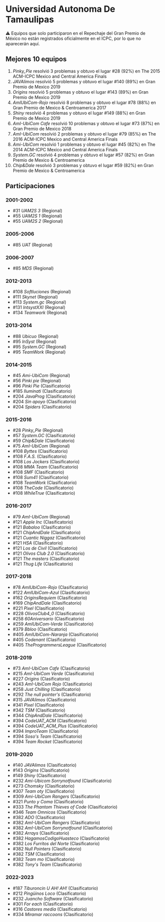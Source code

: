 # Universidad Autonoma De Tamaulipas

:warning: Equipos que solo participaron en el Repechaje del Gran Premio de México no están registrados oficialmente en el ICPC, por lo que no aparecerán aquí.

## Mejores 10 equipos

1. _Pinky_Pie_ resolvió 3 problemas y obtuvo el lugar #28 (92%) en The 2015 ACM-ICPC Mexico and Central America Finals
1. _JAVAlimos_ resolvió 5 problemas y obtuvo el lugar #140 (89%) en Gran Premio de Mexico 2019
1. _Origins_ resolvió 5 problemas y obtuvo el lugar #143 (89%) en Gran Premio de Mexico 2019
1. _AmIUbiCom-Rojo_ resolvió 8 problemas y obtuvo el lugar #78 (88%) en Gran Premio de Mexico & Centroamerica 2017
1. _Shiny_ resolvió 4 problemas y obtuvo el lugar #149 (88%) en Gran Premio de Mexico 2019
1. _AmI-UbiCom Cafe_ resolvió 10 problemas y obtuvo el lugar #73 (87%) en Gran Premio de Mexico 2018
1. _AmI-UbiCom_ resolvió 2 problemas y obtuvo el lugar #79 (85%) en The 2016 ACM-ICPC Mexico and Central America Finals
1. _Ami-UbiCom_ resolvió 1 problemas y obtuvo el lugar #45 (82%) en The 2014 ACM-ICPC Mexico and Central America Finals
1. _System.GC_ resolvió 4 problemas y obtuvo el lugar #57 (82%) en Gran Premio de Mexico & Centroamerica
1. _Chip&Dale_ resolvió 3 problemas y obtuvo el lugar #59 (82%) en Gran Premio de Mexico & Centroamerica

## Participaciones

### 2001-2002

- #31 _UAM2S 3_ (Regional)
- #55 _UAM2S 1_ (Regional)
- #55 _UAM2S 2_ (Regional)

### 2005-2006

- #85 _UAT_ (Regional)

### 2006-2007

- #85 _MDS_ (Regional)

### 2012-2013

- #108 _Softluciones_ (Regional)
- #111 _Skynet_ (Regional)
- #113 _System.gc_ (Regional)
- #131 _IntsystXXI_ (Regional)
- #134 _Teamwork_ (Regional)

### 2013-2014

- #88 _Ubicuo_ (Regional)
- #95 _InSyst_ (Regional)
- #95 _System.GC_ (Regional)
- #95 _TeamWork_ (Regional)

### 2014-2015

- #45 _Ami-UbiCom_ (Regional)
- #56 _Pinki pie_ (Regional)
- #96 _Pinki Pie_ (Clasificatorio)
- #185 _Iluminati_ (Clasificatorio)
- #204 _JavaProg_ (Clasificatorio)
- #204 _Sin apoyo_ (Clasificatorio)
- #204 _Spiders_ (Clasificatorio)

### 2015-2016

- #28 _Pinky_Pie_ (Regional)
- #57 _System.GC_ (Clasificatorio)
- #59 _Chip&Dale_ (Clasificatorio)
- #75 _AmI-UbiCom_ (Regional)
- #108 _Byttes_ (Clasificatorio)
- #108 _F.A.S._ (Clasificatorio)
- #108 _Los Jockers_ (Clasificatorio)
- #108 _MMA Team_ (Clasificatorio)
- #108 _SMF_ (Clasificatorio)
- #108 _Sum41_ (Clasificatorio)
- #108 _TeamWork_ (Clasificatorio)
- #108 _TheCode_ (Clasificatorio)
- #108 _WhileTrue_ (Clasificatorio)

### 2016-2017

- #79 _AmI-UbiCom_ (Regional)
- #121 _Apple Inc_ (Clasificatorio)
- #121 _Babaloo_ (Clasificatorio)
- #121 _ChipAndDale_ (Clasificatorio)
- #121 _Cuantic Niggaz_ (Clasificatorio)
- #121 _HSA_ (Clasificatorio)
- #121 _Los de Civil_ (Clasificatorio)
- #121 _Olivos Club 2.0_ (Clasificatorio)
- #121 _The masters_ (Clasificatorio)
- #121 _Thug Life_ (Clasificatorio)

### 2017-2018

- #78 _AmIUbiCom-Rojo_ (Clasificatorio)
- #122 _AmIUbiCom-Azul_ (Clasificatorio)
- #162 _OriginsRequiem_ (Clasificatorio)
- #169 _ChipAndDale_ (Clasificatorio)
- #221 _Pixel_ (Clasificatorio)
- #228 _OlivosClub4_0_ (Clasificatorio)
- #258 _60Aniversario_ (Clasificatorio)
- #259 _AmIUbiCom-Verde_ (Clasificatorio)
- #379 _Bbloo_ (Clasificatorio)
- #405 _AmIUbiCom-Naranja_ (Clasificatorio)
- #405 _Codenant_ (Clasificatorio)
- #405 _TheProgrammersLeague_ (Clasificatorio)

### 2018-2019

- #73 _AmI-UbiCom Cafe_ (Clasificatorio)
- #215 _AmI-UbiCom Verde_ (Clasificatorio)
- #227 _Origins_ (Clasificatorio)
- #243 _AmI-UbiCom Rojo_ (Clasificatorio)
- #258 _Just Chilling_ (Clasificatorio)
- #292 _The null pointer's_ (Clasificatorio)
- #315 _JAVAlimos_ (Clasificatorio)
- #341 _Pixel_ (Clasificatorio)
- #342 _TSM_ (Clasificatorio)
- #344 _ChipAndDale_ (Clasificatorio)
- #394 _CodeUAT_ACM_ (Clasificatorio)
- #394 _CodeUAT_ACM_Plus_ (Clasificatorio)
- #394 _ImproTeam_ (Clasificatorio)
- #394 _Soso's Team_ (Clasificatorio)
- #394 _Team Rocket_ (Clasificatorio)

### 2019-2020

- #140 _JAVAlimos_ (Clasificatorio)
- #143 _Origins_ (Clasificatorio)
- #149 _Shiny_ (Clasificatorio)
- #232 _Ami-Ubicom Sorrynotfound_ (Clasificatorio)
- #273 _Chomsky_ (Clasificatorio)
- #307 _Team oty_ (Clasificatorio)
- #309 _Ami-UbiCom Rangers_ (Clasificatorio)
- #321 _Punto y Coma_ (Clasificatorio)
- #333 _The Phantom Thieves of Code_ (Clasificatorio)
- #346 _Team Omnicos_ (Clasificatorio)
- #382 _ADO_ (Clasificatorio)
- #382 _AmI-UbiCom Rangers_ (Clasificatorio)
- #382 _AmI-UbiCom Sorrynotfound_ (Clasificatorio)
- #382 _Arrays_ (Clasificatorio)
- #382 _HagamosCodigoHuasteco_ (Clasificatorio)
- #382 _Los Furritos del Norte_ (Clasificatorio)
- #382 _Null Pointers_ (Clasificatorio)
- #382 _TSM_ (Clasificatorio)
- #382 _Team mo_ (Clasificatorio)
- #382 _Tony's Team_ (Clasificatorio)

### 2022-2023

- #187 _Tiburoncin U AH! AH!_ (Clasificatorio)
- #212 _Pingüinos Loco_ (Clasificatorio)
- #232 _Juancho Software_ (Clasificatorio)
- #301 _For each_ (Clasificatorio)
- #316 _Castores media_ (Clasificatorio)
- #334 _Miramar raccoons_ (Clasificatorio)



